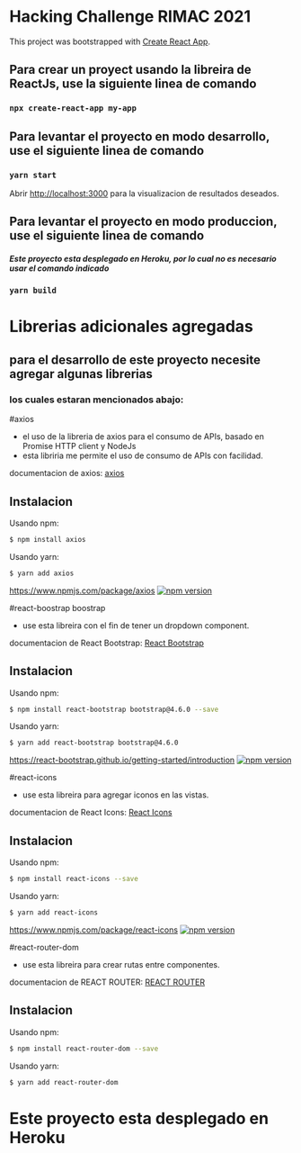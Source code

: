 # Hacking Challenge RIMAC 2021

This project was bootstrapped with [Create React App](https://github.com/facebook/create-react-app).

## Para crear un proyect usando la libreira de ReactJs, use la siguiente linea de comando

### `npx create-react-app my-app`

## Para levantar el proyecto en modo desarrollo, use el siguiente linea de comando

### `yarn start`

Abrir [http://localhost:3000](http://localhost:3000) para la visualizacion de resultados deseados.

## Para levantar el proyecto en modo produccion, use el siguiente linea de comando
##### Este proyecto esta desplegado en Heroku, por lo cual no es necesario usar el comando indicado

### `yarn build`

# Librerias adicionales agregadas

## para el desarrollo de este proyecto necesite agregar algunas librerias
### los cuales estaran mencionados abajo:

#axios

- el uso de la libreria de axios para el consumo de APIs, basado en Promise HTTP client y NodeJs
- esta libriria me permite el uso de consumo de APIs con facilidad.

documentacion de axios: [axios](https://axios-http.com/)

## Instalacion

Usando npm:

```bash
$ npm install axios
```

Usando yarn:

```bash
$ yarn add axios
```

https://www.npmjs.com/package/axios
[![npm version](https://img.shields.io/npm/v/axios.svg?style=flat-square)](https://www.npmjs.org/package/axios)



#react-boostrap boostrap

- use esta libreira con el fin de tener un dropdown component.

documentacion de React Bootstrap: [React Bootstrap](https://react-bootstrap.github.io/getting-started/introduction)

## Instalacion

Usando npm:

```bash
$ npm install react-bootstrap bootstrap@4.6.0 --save
```

Usando yarn:

```bash
$ yarn add react-bootstrap bootstrap@4.6.0
```

https://react-bootstrap.github.io/getting-started/introduction
[![npm version](https://github.com/react-bootstrap/react-bootstrap)](https://github.com/react-bootstrap/react-bootstrap)



#react-icons

- use esta libreira para agregar iconos en las vistas.

documentacion de React Icons: [React Icons](https://react-icons.github.io/react-icons/)

## Instalacion

Usando npm:

```bash
$ npm install react-icons --save
```

Usando yarn:

```bash
$ yarn add react-icons
```

https://www.npmjs.com/package/react-icons
[![npm version](https://www.npmjs.com/package/react-icons)](https://www.npmjs.com/package/react-icons)



#react-router-dom

- use esta libreira para crear rutas entre componentes.

documentacion de REACT ROUTER: [REACT ROUTER](https://reactrouter.com/web/guides/quick-start)

## Instalacion

Usando npm:

```bash
$ npm install react-router-dom --save
```

Usando yarn:

```bash
$ yarn add react-router-dom
```

# Este proyecto esta desplegado en Heroku 
